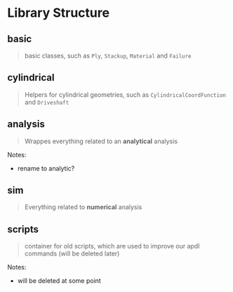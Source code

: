 # Library Structure



## basic
> basic classes, such as ``Ply``, ``Stackup``, ``Material`` and ``Failure`` 

## cylindrical
> Helpers for cylindrical geometries, such as ``CylindricalCoordFunction`` and ``Driveshaft``

## analysis
> Wrappes everything related to an **analytical** analysis

Notes:
 - rename to analytic?

## sim
> Everything related to **numerical** analysis

## scripts
> container for old scripts, which are used to improve our apdl commands (will be deleted later)

Notes:
- will be deleted at some point